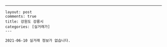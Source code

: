 ---
    layout: post
    comments: true
    title: 강원도 강릉시
    categories: [실거래가]
    ---

    2021-06-10 실거래 정보가 없습니다.

    